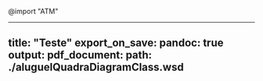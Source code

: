 @import "ATM"

---
title: "Teste"
export_on_save:
  pandoc: true
output:
  pdf_document:
    path: ./aluguelQuadraDiagramClass.wsd
---